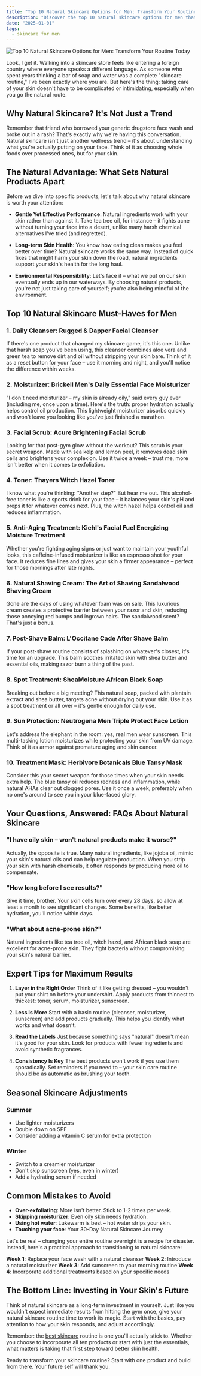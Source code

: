 ```yaml
---
title: "Top 10 Natural Skincare Options for Men: Transform Your Routine Today"
description: "Discover the top 10 natural skincare options for men that will transform your daily routine. From cleansers to moisturizers, learn how to care for your skin the natural way."
date: "2025-01-01"
tags:
  - skincare for men
---
```


![Top 10 Natural Skincare Options for Men: Transform Your Routine Today](natural-skincare-options-for-men.webp)

Look, I get it. Walking into a skincare store feels like entering a foreign country where everyone speaks a different language. As someone who spent years thinking a bar of soap and water was a complete "skincare routine," I've been exactly where you are. But here's the thing: taking care of your skin doesn't have to be complicated or intimidating, especially when you go the natural route.

## Why Natural Skincare? It's Not Just a Trend

Remember that friend who borrowed your generic drugstore face wash and broke out in a rash? That's exactly why we're having this conversation. Natural skincare isn't just another wellness trend – it's about understanding what you're actually putting on your face. Think of it as choosing whole foods over processed ones, but for your skin.

## The Natural Advantage: What Sets Natural Products Apart

Before we dive into specific products, let's talk about why natural skincare is worth your attention:

* **Gentle Yet Effective Performance**: Natural ingredients work with your skin rather than against it. Take tea tree oil, for instance – it fights acne without turning your face into a desert, unlike many harsh chemical alternatives I've tried (and regretted).

* **Long-term Skin Health**: You know how eating clean makes you feel better over time? Natural skincare works the same way. Instead of quick fixes that might harm your skin down the road, natural ingredients support your skin's health for the long haul.

* **Environmental Responsibility**: Let's face it – what we put on our skin eventually ends up in our waterways. By choosing natural products, you're not just taking care of yourself; you're also being mindful of the environment.

## Top 10 Natural Skincare Must-Haves for Men

### 1. Daily Cleanser: Rugged & Dapper Facial Cleanser

If there's one product that changed my skincare game, it's this one. Unlike that harsh soap you've been using, this cleanser combines aloe vera and green tea to remove dirt and oil without stripping your skin bare. Think of it as a reset button for your face – use it morning and night, and you'll notice the difference within weeks.

### 2. Moisturizer: Brickell Men's Daily Essential Face Moisturizer

"I don't need moisturizer – my skin is already oily," said every guy ever (including me, once upon a time). Here's the truth: proper hydration actually helps control oil production. This lightweight moisturizer absorbs quickly and won't leave you looking like you've just finished a marathon.

### 3. Facial Scrub: Acure Brightening Facial Scrub

Looking for that post-gym glow without the workout? This scrub is your secret weapon. Made with sea kelp and lemon peel, it removes dead skin cells and brightens your complexion. Use it twice a week – trust me, more isn't better when it comes to exfoliation.

### 4. Toner: Thayers Witch Hazel Toner

I know what you're thinking: "Another step?" But hear me out. This alcohol-free toner is like a sports drink for your face – it balances your skin's pH and preps it for whatever comes next. Plus, the witch hazel helps control oil and reduces inflammation.

### 5. Anti-Aging Treatment: Kiehl's Facial Fuel Energizing Moisture Treatment

Whether you're fighting aging signs or just want to maintain your youthful looks, this caffeine-infused moisturizer is like an espresso shot for your face. It reduces fine lines and gives your skin a firmer appearance – perfect for those mornings after late nights.

### 6. Natural Shaving Cream: The Art of Shaving Sandalwood Shaving Cream

Gone are the days of using whatever foam was on sale. This luxurious cream creates a protective barrier between your razor and skin, reducing those annoying red bumps and ingrown hairs. The sandalwood scent? That's just a bonus.

### 7. Post-Shave Balm: L'Occitane Cade After Shave Balm

If your post-shave routine consists of splashing on whatever's closest, it's time for an upgrade. This balm soothes irritated skin with shea butter and essential oils, making razor burn a thing of the past.

### 8. Spot Treatment: SheaMoisture African Black Soap

Breaking out before a big meeting? This natural soap, packed with plantain extract and shea butter, targets acne without drying out your skin. Use it as a spot treatment or all over – it's gentle enough for daily use.

### 9. Sun Protection: Neutrogena Men Triple Protect Face Lotion

Let's address the elephant in the room: yes, real men wear sunscreen. This multi-tasking lotion moisturizes while protecting your skin from UV damage. Think of it as armor against premature aging and skin cancer.

### 10. Treatment Mask: Herbivore Botanicals Blue Tansy Mask

Consider this your secret weapon for those times when your skin needs extra help. The blue tansy oil reduces redness and inflammation, while natural AHAs clear out clogged pores. Use it once a week, preferably when no one's around to see you in your blue-faced glory.

## Your Questions, Answered: FAQs About Natural Skincare

### "I have oily skin – won't natural products make it worse?"
Actually, the opposite is true. Many natural ingredients, like jojoba oil, mimic your skin's natural oils and can help regulate production. When you strip your skin with harsh chemicals, it often responds by producing more oil to compensate.

### "How long before I see results?"
Give it time, brother. Your skin cells turn over every 28 days, so allow at least a month to see significant changes. Some benefits, like better hydration, you'll notice within days.

### "What about acne-prone skin?"
Natural ingredients like tea tree oil, witch hazel, and African black soap are excellent for acne-prone skin. They fight bacteria without compromising your skin's natural barrier.

## Expert Tips for Maximum Results

1. **Layer in the Right Order**
Think of it like getting dressed – you wouldn't put your shirt on before your undershirt. Apply products from thinnest to thickest: toner, serum, moisturizer, sunscreen.

2. **Less Is More**
Start with a basic routine (cleanser, moisturizer, sunscreen) and add products gradually. This helps you identify what works and what doesn't.

3. **Read the Labels**
Just because something says "natural" doesn't mean it's good for your skin. Look for products with fewer ingredients and avoid synthetic fragrances.

4. **Consistency Is Key**
The best products won't work if you use them sporadically. Set reminders if you need to – your skin care routine should be as automatic as brushing your teeth.

## Seasonal Skincare Adjustments

### Summer
* Use lighter moisturizers
* Double down on SPF
* Consider adding a vitamin C serum for extra protection

### Winter
* Switch to a creamier moisturizer
* Don't skip sunscreen (yes, even in winter)
* Add a hydrating serum if needed

## Common Mistakes to Avoid

* **Over-exfoliating**: More isn't better. Stick to 1-2 times per week.
* **Skipping moisturizer**: Even oily skin needs hydration.
* **Using hot water**: Lukewarm is best – hot water strips your skin.
* **Touching your face**: Your 30-Day Natural Skincare Journey

Let's be real – changing your entire routine overnight is a recipe for disaster. Instead, here's a practical approach to transitioning to natural skincare:

**Week 1**: Replace your face wash with a natural cleanser
**Week 2**: Introduce a natural moisturizer
**Week 3**: Add sunscreen to your morning routine
**Week 4**: Incorporate additional treatments based on your specific needs

## The Bottom Line: Investing in Your Skin's Future

Think of natural skincare as a long-term investment in yourself. Just like you wouldn't expect immediate results from hitting the gym once, give your natural skincare routine time to work its magic. Start with the basics, pay attention to how your skin responds, and adjust accordingly.

Remember: the [best skincare](/blog/skincare-for-men/) routine is one you'll actually stick to. Whether you choose to incorporate all ten products or start with just the essentials, what matters is taking that first step toward better skin health.

Ready to transform your skincare routine? Start with one product and build from there. Your future self will thank you.